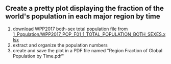 ## Create a pretty plot displaying the fraction of the world's population in each major region by time
1. download WPP2017 both-sex total population file from [1_Population/WPP2017_POP_F01_1_TOTAL_POPULATION_BOTH_SEXES.xlsx](https://population.un.org/wpp/DVD/Files/1_Indicators%20(Standard)/EXCEL_FILES/1_Population/WPP2017_POP_F01_1_TOTAL_POPULATION_BOTH_SEXES.xlsx)
2. extract and organize the population numbers
3. create and save the plot in a PDF file named "Region Fraction of Global Population by Time.pdf"
